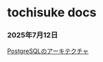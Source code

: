 # tochisuke docs

### 2025年7月12日

[PostgreSQLのアーキテクチャ](posts/2025-07-12-postgresql-architecture.md)
